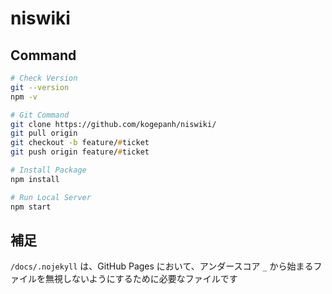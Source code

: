 # niswiki

## Command

```zsh
# Check Version
git --version
npm -v

# Git Command
git clone https://github.com/kogepanh/niswiki/
git pull origin 
git checkout -b feature/#ticket
git push origin feature/#ticket

# Install Package
npm install

# Run Local Server
npm start
```

## 補足

`/docs/.nojekyll` は、GitHub Pages において、アンダースコア `_` から始まるファイルを無視しないようにするために必要なファイルです
